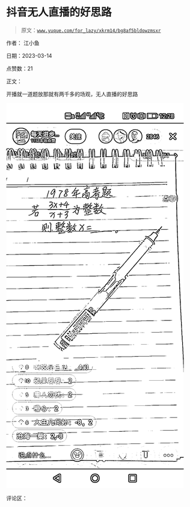 # 抖音无人直播的好思路

> 原文：[`www.yuque.com/for_lazy/xkrm14/bg8af5bldowzmsxr`](https://www.yuque.com/for_lazy/xkrm14/bg8af5bldowzmsxr)

作者： 江小鱼

日期：2023-03-14

点赞数：21

正文：

开播就一道题放那就有两千多的场观，无人直播的好思路

![](img/a23d1214108e6a2e7ed2c03b247eded8.png)

评论区：



